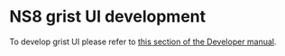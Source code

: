 # NS8 grist UI development

To develop grist UI please refer to [this section of the Developer manual](https://nethserver.github.io/ns8-core/ui/modules/#module-ui-development).
